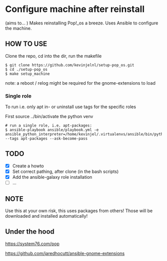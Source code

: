 # Configure machine after reinstall

(aims to... ) Makes reinstalling Pop!_os a breeze. Uses Ansible to configure the machine. 

## HOW TO USE

Clone the repo, cd into the dir, run the makefile
```
$ git clone https://github.com/kevinjelnl/setup-pop_os.git 
$ cd ./setup-pop_os
$ make setup_machine
```
note: a reboot / relog might be required for the gnome-extensions to load

### Single role

To run i.e. only apt in- or uninstall use tags for the specific roles

First source ../bin/activate the python venv

```
# run a single role, i.e. apt-packages:
$ ansible-playbook ansible/playbook.yml -e ansible_python_interpreter=/home/kevinjel/.virtualenvs/ansible/bin/python --tags apt-packages --ask-become-pass

```

## TODO
- [x] Create a howto
- [x] Set correct pathing, after clone (in the bash scripts)
- [x] Add the ansible-galaxy role installation
- [ ] ...

## NOTE

Use this at your own risk, this uses packages from others! Those will be downloaded and installed automatically!

## Under the hood

https://system76.com/pop

https://github.com/jaredhocutt/ansible-gnome-extensions
